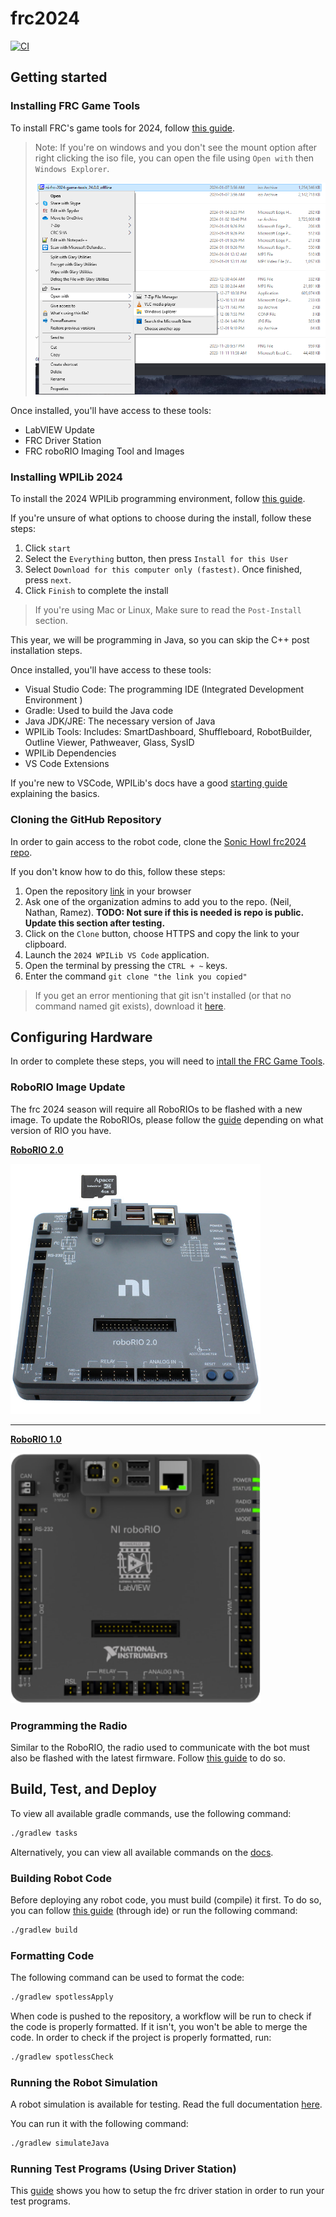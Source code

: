 # frc2024

[![CI](https://github.com/sonic-howl/frc2024/actions/workflows/integrate.yml/badge.svg)](https://github.com/sonic-howl/frc2024/actions/workflows/integrate.yml)

## Getting started

### Installing FRC Game Tools

To install FRC's game tools for 2024, follow [this guide](https://docs.wpilib.org/en/stable/docs/zero-to-robot/step-2/frc-game-tools.html).

> Note: If you're on windows and you don't see the mount option after right clicking the iso file, you can open the file using `Open with` then `Windows Explorer`.
>
> ![Alt text](./static/mount-alternative.png)

Once installed, you'll have access to these tools:

- LabVIEW Update
- FRC Driver Station
- FRC roboRIO Imaging Tool and Images

### Installing WPILib 2024

To install the 2024 WPILib programming environment, follow [this guide](https://docs.wpilib.org/en/stable/docs/zero-to-robot/step-2/wpilib-setup.html).

If you're unsure of what options to choose during the install, follow these steps:

1. Click `start`
2. Select the `Everything` button, then press `Install for this User`
3. Select `Download for this computer only (fastest)`. Once finished, press `next`.
4. Click `Finish` to complete the install

> If you're using Mac or Linux, Make sure to read the `Post-Install` section.

This year, we will be programming in Java, so you can skip the C++ post installation steps.

Once installed, you'll have access to these tools:

- Visual Studio Code: The programming IDE (Integrated Development Environment
  )
- Gradle: Used to build the Java code
- Java JDK/JRE: The necessary version of Java
- WPILib Tools: Includes: SmartDashboard, Shuffleboard, RobotBuilder, Outline Viewer, Pathweaver, Glass, SysID
- WPILib Dependencies
- VS Code Extensions

If you're new to VSCode, WPILib's docs have a good [starting guide](https://docs.wpilib.org/en/stable/docs/software/vscode-overview/vscode-basics.html#visual-studio-code-basics-and-the-wpilib-extension) explaining the basics.

### Cloning the GitHub Repository

In order to gain access to the robot code, clone the [Sonic Howl frc2024 repo](https://github.com/sonic-howl/frc2024).

If you don't know how to do this, follow these steps:
1. Open the repository [link](https://github.com/sonic-howl/frc2024) in your browser
2. Ask one of the organization admins to add you to the repo. (Neil, Nathan, Ramez). **TODO: Not sure if this is needed is repo is public. Update this section after testing.**
3. Click on the `Clone` button, choose HTTPS and copy the link to your clipboard.
4. Launch the `2024 WPILib VS Code` application.
5. Open the terminal by pressing the `CTRL + ~` keys.
6. Enter the command `git clone "the link you copied"`

> If you get an error mentioning that git isn't installed (or that no command named git exists), download it [here](https://git-scm.com/downloads).

## Configuring Hardware
In order to complete these steps, you will need to [intall the FRC Game Tools](#installing-frc-game-tools).

### RoboRIO Image Update

The frc 2024 season will require all RoboRIOs to be flashed with a new image. To update the RoboRIOs, please follow the [guide](https://docs.wpilib.org/en/stable/docs/zero-to-robot/step-3/index.html) depending on what version of RIO you have.

[**RoboRIO 2.0**](https://docs.wpilib.org/en/stable/docs/zero-to-robot/step-3/roborio2-imaging.html)

<img src="./static/roborio_2.png" width="400" height="400">

---

[**RoboRIO 1.0**](https://docs.wpilib.org/en/stable/docs/zero-to-robot/step-3/imaging-your-roborio.html)

<img src="./static/roborio_1.png" width="400" height="400">

### Programming the Radio

Similar to the RoboRIO, the radio used to communicate with the bot must also be flashed with the latest firmware. Follow [this guide](https://docs.wpilib.org/en/stable/docs/zero-to-robot/step-3/radio-programming.html) to do so.

## Build, Test, and Deploy
To view all available gradle commands, use the following command:

```bash
./gradlew tasks
```

Alternatively, you can view all available commands on the [docs](https://docs.wpilib.org/en/stable/docs/software/advanced-gradlerio/gradlew-tasks.html).

### Building Robot Code

Before deploying any robot code, you must build (compile) it first. To do so, you can follow [this guide](https://docs.wpilib.org/en/stable/docs/software/vscode-overview/deploying-robot-code.html#building-and-deploying-robot-code) (through ide) or run the following command:

```bash
./gradlew build
```

### Formatting Code

The following command can be used to format the code:

```bash
./gradlew spotlessApply
```

When code is pushed to the repository, a workflow will be run to check if the code is properly formatted. If it isn't, you won't be able to merge the code. In order to check if the project is properly formatted, run:
```bash
./gradlew spotlessCheck
```

### Running the Robot Simulation

A robot simulation is available for testing. Read the full documentation [here](https://docs.wpilib.org/en/stable/docs/software/wpilib-tools/robot-simulation/introduction.html). 

You can run it with the following command:

```bash
./gradlew simulateJava
```

### Running Test Programs (Using Driver Station)

This [guide](https://docs.wpilib.org/en/stable/docs/zero-to-robot/step-4/running-test-program.html) shows you how to setup the frc driver station in order to run your test programs.
